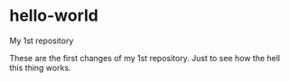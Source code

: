 # hello-world
My 1st repository 

These are the first changes of my 1st repository. Just to see how the hell this thing works.
